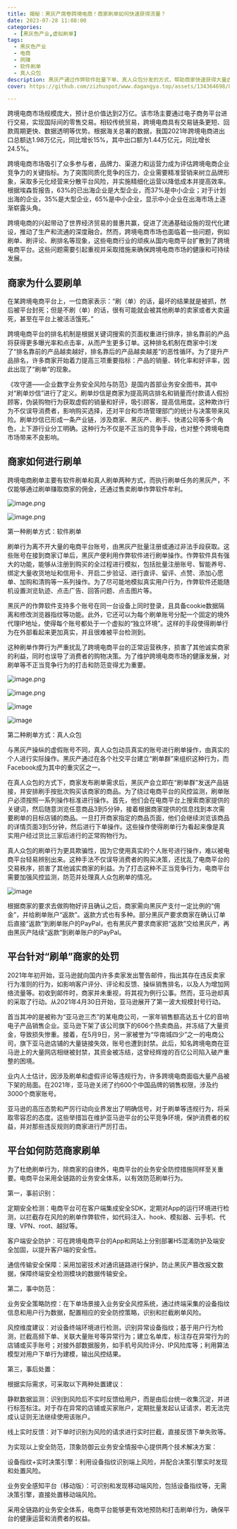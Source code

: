 ```yaml
---
title: 揭秘：黑灰产席卷跨境电商！商家刷单如何快速获得流量？
date: 2023-07-28 11:08:00
categories:
  - [黑灰色产业,虚拟刷单]
tags:
  - 黑灰色产业
  - 电商
  - 网赚
  - 软件刷单
  - 真人众包
description: 黑灰产通过作弊软件批量下单、真人众包分发的方式，帮助商家快速获得大量虚假订单，推动商家的商铺快获得更多流量。厚此不仅误导消费者的购物决策，引发店铺不公平竞争，更严重影响平台的正常运营。
cover: https://github.com/zizhuspot/www.dagangya.top/assets/134364698/8bc1daa4-0bf3-4e8f-853d-452499ac59b1

---
```

跨境电商市场规模庞大，预计总价值达到2万亿。该市场主要通过电子商务平台进行交易，实现国际间的零售交易。相较传统贸易，跨境电商具有交易链条更短、回款周期更快、数据透明等优势。根据海关总署的数据，我国2021年跨境电商进出口总额达1.98万亿元，同比增长15%，其中出口额为1.44万亿元，同比增长24.5%。

跨境电商市场吸引了众多参与者，品牌力、渠道力和运营力成为评估跨境电商企业竞争力的关键指标。为了突围同质化竞争的压力，企业需要精准营销来树立品牌形象，采取多元化经营来分散平台风险，并实施精细化运营以降低成本并提高效率。根据埃森哲报告，63%的已出海企业是大型企业，而37%是中小企业；对于计划出海的企业，35%是大型企业，65%是中小企业，显示中小企业在出海市场上逐渐崭露头角。

跨境电商的兴起带动了世界经济贸易的普惠共赢，促进了流通基础设施的现代化建设，推动了生产和流通的深度融合。然而，跨境电商市场也面临着一些问题，例如刷单、刷评论、刷排名等现象，这些电商行业的顽疾从国内电商平台扩散到了跨境电商平台。这些问题需要引起重视并采取措施来确保跨境电商市场的健康和可持续发展。

## 商家为什么要刷单

在某跨境电商平台上，一位商家表示：“刷（单）的话，最坏的结果就是被抓，然后被平台封死；但是不刷（单）的话，很有可能就会被其他刷单的卖家或者大卖逼死，甚至在平台上被活活饿死。”

跨境电商平台的排名机制是根据关键词搜索的页面权重进行排序，排名靠前的产品将获得更多曝光率和点击率，从而产生更多订单。这种排名机制在商家中引发了“排名靠前的产品越卖越好，排名靠后的产品越卖越差”的恶性循环。为了提升产品排名，许多商家开始着力提高三项重要指标：产品的销量、转化率和好评率，因此出现了“刷单”的现象。

《攻守道——企业数字业务安全风险与防范》是国内首部业务安全图书，其中对“刷单炒信”进行了定义。刷单炒信是商家为提高网店排名和销量而付款请人假扮顾客，伪装购物行为获取虚假的销量和好评，吸引顾客，提高信用度。这种欺诈行为不仅误导消费者，影响购买选择，还对平台和市场管理部门的统计与决策带来风险。刷单炒信已形成一条产业链，涉及商家、黑灰产、刷手、快递公司等多个角色，上下游行业分工明确。这种行为不仅是不正当的竞争手段，也对整个跨境电商市场带来不良影响。

## 商家如何进行刷单

跨境电商刷单主要有软件刷单和真人刷单两种方式，而执行刷单任务的黑灰产，不仅能够通过刷单赚取商家的佣金，还通过售卖刷单作弊软件牟利。

![image.png](https://s2.loli.net/2023/07/28/aAMV5RjW9x8mh7C.png)

![image.png](https://s2.loli.net/2023/07/28/7MKDmbhQgEZGvw1.png)

第一种刷单方式：软件刷单

刷单行为离不开大量的电商平台账号，由黑灰产批量注册或通过非法手段获取。这些账号在接到商家订单后，黑灰产便利用作弊软件进行刷单操作。作弊软件具有强大的功能，能够从注册到购买的全过程进行模拟，包括批量注册账号、智能养号、绑定大量收货地址和信用卡、开启二步验证、进行直评、留评、点赞、添加心愿单、加购和清购等一系列操作。为了尽可能地模拟真实用户行为，作弊软件还能随机设置浏览轨迹、点击广告、回答问题、点击图片等。

黑灰产的作弊软件支持多个账号在同一台设备上同时登录，且具备cookie数据隔离和修改浏览器指纹等功能。此外，它还可以为每个刷单账号分配一个固定的境外代理IP地址，使得每个账号都处于一个虚拟的“独立环境”。这样的手段使得刷单行为在外部看起来更加真实，并且很难被平台检测到。

这种刷单作弊行为严重扰乱了跨境电商平台的正常运营秩序，损害了其他诚实商家的利益，同时也误导了消费者的购物决策。为了维护跨境电商市场的健康发展，对刷单等不正当竞争行为的打击和防范变得尤为重要。

![image.png](https://s2.loli.net/2023/07/28/aXZNBFjbAM5eGxg.png)

![image.png](https://s2.loli.net/2023/07/28/dGg3xSRjv56nsmZ.png)

![image](https://github.com/zizhuspot/www.dagangya.top/assets/134364698/a5fa14a4-8560-48fb-af5a-03677ee7abe2)

![image](https://github.com/zizhuspot/www.dagangya.top/assets/134364698/bc0df302-d94a-4315-9bc2-a67a8623342e)


第二种刷单方式：真人众包

与黑灰产操纵的虚假账号不同，真人众包动员真实的账号进行刷单操作，由真实的个人进行实际操作。黑灰产通过在各个社交平台建立“刷单群”来组织这种行为，而Facebook成为其中的重灾区之一。

在真人众包的方式下，商家发布刷单需求后，黑灰产会立即在“刷单群”发送产品链接，并安排刷手按批次购买该商家的商品。为了绕过电商平台的风控监测，刷单账户必须按照一系列操作标准进行操作。首先，他们会在电商平台上搜索商家提供的关键词，然后随意浏览任意商品3到5分钟，接着根据商家提供的信息找到本次需要刷单的目标店铺的商品。一旦打开商家指定的商品页面，他们会继续浏览该商品的详情页面3到5分钟，然后进行下单操作。这些操作使得刷单行为看起来像是真实用户经过货比三家后进行的正常购物行为。

真人众包的刷单行为更具欺骗性，因为它使用真实的个人账号进行操作，难以被电商平台轻易辨别出来。这种手法不仅误导消费者的购买决策，还扰乱了电商平台的交易秩序，损害了其他诚实商家的利益。为了打击这种不正当竞争行为，电商平台需要加强风控监测，防范并处理真人众包刷单的情况。

![image](https://github.com/zizhuspot/www.dagangya.top/assets/134364698/27e507b4-7d57-4f37-a70c-c7ed694b6735)

根据商家的要求去做购物好评且确认之后，商家需向黑灰产支付一定比例的“佣金”，并给刷单账户“返款”。返款方式也有多种。部分黑灰产要求商家在确认订单后直接“返款”到刷单账户的PayPal，也有黑灰产要求商家把“返款”交给黑灰产，再由黑灰产陆续“返款”到刷单账户的PayPal。

## 平台针对“刷单”商家的处罚

2021年年初开始，亚马逊就向国内许多卖家发出警告邮件，指出其存在违反卖家行为准则的行为，如影响客户评分、评论和反馈、操纵销售排名，以及人为增加网络流量等。初收到邮件时，商家并未重视，将其视为例行公事。然而，亚马逊却真的采取了行动。从2021年4月30日开始，亚马逊展开了第一波大规模封号行动。

首当其冲的是被称为“亚马逊三杰”的某电商公司，一家年销售额高达五十亿的音响电子产品销售企业。亚马逊下架了该公司旗下的606个热卖商品，并冻结了大量资金，导致损失惨重。接着，在5月9日，另一家被誉为“华南城四少”之一的电商公司，旗下亚马逊店铺的大量链接失效，账号也遭到封禁。此后，知名跨境电商在亚马逊上的大量网店相继被封禁，其资金被冻结，这曾经辉煌的百亿公司陷入破产重整的困境。

业内人士估计，因涉及刷单和虚假评论等违规行为，许多跨境电商面临大量产品被下架的局面。在2021年，亚马逊关闭了约600个中国品牌的销售权限，涉及约3000个商家账号。

亚马逊的高压态势和严厉行动向业界发出了明确信号，对于刷单等违规行为，将采取零容忍的态度。这些举措旨在维护亚马逊平台的公平竞争环境，保护消费者的权益，并对那些违反规则的商家进行严厉打击。

## 平台如何防范商家刷单
为了杜绝刷单行为，除商家的自律外，电商平台的业务安全防控措施同样至关重要。电商平台采用全链路的业务安全体系，以有效防范刷单行为。

第一，事前识别：

定期安全检测：电商平台可在客户端集成安全SDK，定期对App的运行环境进行检测，以拦截存在风险的刷单作弊软件，如代码注入、hook、模拟器、云手机、代理、VPN、root、越狱等。

客户端安全防护：可在跨境电商平台的App和网站上分别部署H5混淆防护及端安全加固，以提升客户端的安全性。

通信传输安全保障：采用加密技术对通讯链路进行保护，防止黑灰产篡改报文数据，保障终端安全检测模块的数据传输安全。

第二，事中防范：

业务安全策略防控：在下单场景接入业务安全风控系统，通过终端采集的设备指纹信息和用户行为数据，配置相应的安全防控策略，识别和拦截刷单风险。

风控维度建议：对设备终端环境进行检测，识别异常设备指纹；基于用户行为检测，拦截高频下单、关联大量账号等异常行为；建立名单库，标注存在异常行为的店铺或买手账号；对接外部数据服务，如手机号风险评分、IP风险库等；利用算法模型对用户下单行为建模，输出风控结果。

第三，事后处置：

根据实际需求，可采取以下两种处置建议：

静默数据监测：识别到风险后不实时反馈给用户，而是由后台统一收集沉淀，并进行标签标注。对于存在异常的店铺或买家账户，定期批量发起认证请求，若无法完成认证则无法继续使用该账户。

线上实时反馈：对下单时识别为风险的请求进行实时拦截，直接反馈下单失败等。

为实现以上安全防范，顶象防御云业务安全情报中心提供两个技术解决方案：

设备指纹+实时决策引擎：利用设备指纹识别端上风险，并配合决策引擎实时发现和处置风险。

业务安全感知平台（移动版）：可识别和发现移动端风险，包括设备指纹等，无需决策引擎，直接处置移动端风险。

采用全链路的业务安全体系，电商平台能够更有效地预防和打击刷单行为，确保平台的健康运营和消费者的权益。
